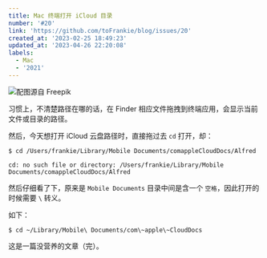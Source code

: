 ```yaml
---
title: Mac 终端打开 iCloud 目录
number: '#20'
link: 'https://github.com/toFrankie/blog/issues/20'
created_at: '2023-02-25 18:49:23'
updated_at: '2023-04-26 22:20:08'
labels:
  - Mac
  - '2021'
---
```

![配图源自 Freepik](https://upload-images.jianshu.io/upload_images/5128488-079f4fcf0d074ba7.jpg?imageMogr2/auto-orient/strip%7CimageView2/2/w/1240)


习惯上，不清楚路径在哪的话，在 Finder 相应文件拖拽到终端应用，会显示当前文件或目录的路径。

然后，今天想打开 iCloud 云盘路径时，直接拖过去 `cd` 打开，却：

```shell
$ cd /Users/frankie/Library/Mobile Documents/comappleCloudDocs/Alfred

cd: no such file or directory: /Users/frankie/Library/Mobile Documents/comappleCloudDocs/Alfred
```
然后仔细看了下，原来是 `Mobile Documents` 目录中间是含一个 `空格`，因此打开的时候需要 `\` 转义。

如下：

```
$ cd ~/Library/Mobile\ Documents/com\~apple\~CloudDocs
```

这是一篇没营养的文章（完）。
